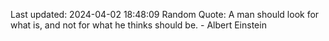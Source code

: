Last updated: 2024-04-02 18:48:09
Random Quote: A man should look for what is, and not for what he thinks should be. - Albert Einstein
